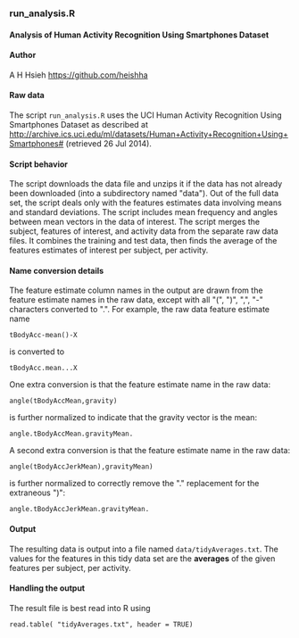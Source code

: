 ### run_analysis.R
#### Analysis of Human Activity Recognition Using Smartphones Dataset

#### Author
A H Hsieh
https://github.com/heishha

#### Raw data
The script `run_analysis.R` uses the UCI Human Activity Recognition Using Smartphones Dataset
as described at
http://archive.ics.uci.edu/ml/datasets/Human+Activity+Recognition+Using+Smartphones# (retrieved 26 Jul 2014).

#### Script behavior
The script downloads the data file and unzips it if the data has not already been downloaded (into a subdirectory named "data").
Out of the full data set, the script deals only with the features estimates data involving means and standard deviations. The script includes mean frequency and angles between mean vectors in the data of interest.
The script merges the subject, features of interest, and activity data from the separate raw data files. It combines the training and test data, then finds the average of the features estimates of interest per subject, per activity.

#### Name conversion details
The feature estimate column names in the output are drawn from the feature estimate names in the raw data, except with all "(", ")", ",", "-" characters converted to ".". For example, the raw data feature estimate name
```
tBodyAcc-mean()-X
```
is converted to
```
tBodyAcc.mean...X
```
One extra conversion is that the feature estimate name in the raw data:
```
angle(tBodyAccMean,gravity)
```
is further normalized to indicate that the gravity vector is the mean:
```
angle.tBodyAccMean.gravityMean.
```
A second extra conversion is that the feature estimate name in the raw data:
```
angle(tBodyAccJerkMean),gravityMean)
```
is further normalized to correctly remove the "." replacement for the extraneous ")":
```
angle.tBodyAccJerkMean.gravityMean.
```

#### Output
The resulting data is output into a file named `data/tidyAverages.txt`. 
The values for the features in this tidy data set are the **averages** of the given features per subject, per activity.

#### Handling the output
The result file is best read into R using 
```
read.table( "tidyAverages.txt", header = TRUE)
```
